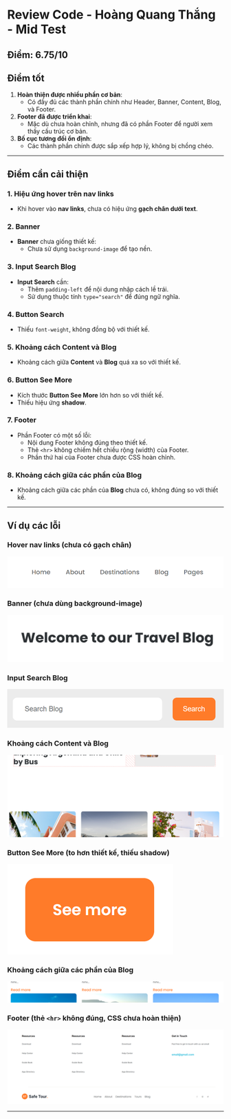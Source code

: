 # Review Code - Hoàng Quang Thắng - Mid Test
## Điểm: 6.75/10

## **Điểm tốt**
1. **Hoàn thiện được nhiều phần cơ bản**:
   - Có đầy đủ các thành phần chính như Header, Banner, Content, Blog, và Footer.
2. **Footer đã được triển khai**:
   - Mặc dù chưa hoàn chỉnh, nhưng đã có phần Footer để người xem thấy cấu trúc cơ bản.
3. **Bố cục tương đối ổn định**:
   - Các thành phần chính được sắp xếp hợp lý, không bị chồng chéo.

---

## **Điểm cần cải thiện**

### **1. Hiệu ứng hover trên nav links**
- Khi hover vào **nav links**, chưa có hiệu ứng **gạch chân dưới text**.

### **2. Banner**
- **Banner** chưa giống thiết kế:
  - Chưa sử dụng `background-image` để tạo nền.

### **3. Input Search Blog**
- **Input Search** cần:
  - Thêm `padding-left` để nội dung nhập cách lề trái.
  - Sử dụng thuộc tính `type="search"` để đúng ngữ nghĩa.

### **4. Button Search**
- Thiếu `font-weight`, không đồng bộ với thiết kế.

### **5. Khoảng cách Content và Blog**
- Khoảng cách giữa **Content** và **Blog** quá xa so với thiết kế.

### **6. Button See More**
- Kích thước **Button See More** lớn hơn so với thiết kế.
- Thiếu hiệu ứng **shadow**.

### **7. Footer**
- Phần Footer có một số lỗi:
  - Nội dung Footer không đúng theo thiết kế.
  - Thẻ `<hr>` không chiếm hết chiều rộng (width) của Footer.
  - Phần thứ hai của Footer chưa được CSS hoàn chỉnh.
  
### **8. Khoảng cách giữa các phần của Blog**
- Khoảng cách giữa các phần của **Blog** chưa có, không đúng so với thiết kế.

---

## **Ví dụ các lỗi**

### **Hover nav links (chưa có gạch chân)**
<img src="./img/thang-0.png" alt="Hover nav links lỗi">

### **Banner (chưa dùng background-image)**
<img src="./img/thang-1.png" alt="Banner lỗi">

### **Input Search Blog**
<img src="./img/thang-2.png" alt="Input Search Blog lỗi">

### **Khoảng cách Content và Blog**
<img src="./img/thang-3.png" alt="Khoảng cách lỗi">

### **Button See More (to hơn thiết kế, thiếu shadow)**
<img src="./img/thang-5.png" alt="Button See More lỗi">

### **Khoảng cách giữa các phần của Blog**
<img src="./img/thang-4.png" alt="Khoảng cách giữa các phần của Blog lỗi">

### **Footer (thẻ `<hr>` không đúng, CSS chưa hoàn thiện)**
<img src="./img/thang-6.png" alt="Footer lỗi">

---
